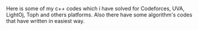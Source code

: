 Here is some of my c++ codes which i have solved for Codeforces, UVA, LightOj, Toph and others platforms. Also there have some algorithm's codes that have written in easiest way.
